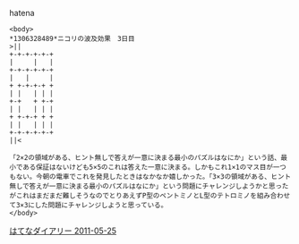 
hatena

```
<body>
*1306328489*ニコリの波及効果　3日目
>||
+-+-+-+-+-+
|     |   |
+-+-+-+-+-+
|   |     |
+ +-+-+-+ +
| |   | | |
+-+   + +-+
| |   | | |
+ +-+-+ + +
| |   | | |
+-+-+-+-+-+
||<

「2×2の領域がある、ヒント無しで答えが一意に決まる最小のパズルはなにか」という話、最小である保証はないけども5×5のこれは答えた一意に決まる。しかもこれ1×1のマス目が一つもない。今朝の電車でこれを発見したときはなかなか嬉しかった。「3×3の領域がある、ヒント無しで答えが一意に決まる最小のパズルはなにか」という問題にチャレンジしようかと思ったがこれはまだまだ難しそうなのでとりあえずP型のペントミノとL型のテトロミノを組み合わせて3×3にした問題にチャレンジしようと思っている。
</body>
```


[はてなダイアリー 2011-05-25](https://nishiohirokazu.hatenadiary.org/archive/2011/05/25)